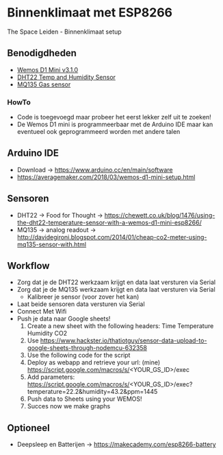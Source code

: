# Binnenklimaat met ESP8266
The Space Leiden - Binnenklimaat setup

## Benodigdheden
- [Wemos D1 Mini v3.1.0](https://docs.wemos.cc/en/latest/d1/d1_mini.html)
- [DHT22 Temp and Humidity Sensor](https://www.sparkfun.com/datasheets/Sensors/Temperature/DHT22.pdf)
- [MQ135 Gas sensor](https://www.olimex.com/Products/Components/Sensors/Gas/SNS-MQ135/resources/SNS-MQ135.pdf)

### HowTo
- Code is toegevoegd maar probeer het eerst lekker zelf uit te zoeken! 
- De Wemos D1 mini is programmeerbaar met de Arduino IDE maar kan eventueel ook geprogrammeerd worden met andere talen

## Arduino IDE
- Download -> https://www.arduino.cc/en/main/software
- https://averagemaker.com/2018/03/wemos-d1-mini-setup.html

## Sensoren
- DHT22 -> Food for Thought -> https://chewett.co.uk/blog/1476/using-the-dht22-temperature-sensor-with-a-wemos-d1-mini-esp8266/
- MQ135 -> analog readout -> http://davidegironi.blogspot.com/2014/01/cheap-co2-meter-using-mq135-sensor-with.html

## Workflow
* Zorg dat je de DHT22 werkzaam krijgt en data laat versturen via Serial
* Zorg dat je de MQ135 werkzaam krijgt en data laat versturen via Serial
  * Kalibreer je sensor (voor zover het kan)
* Laat beide sensoren data versturen via Serial
* Connect Met Wifi
* Push je data naar Google sheets!
  1. Create a new sheet with the following headers: Time	Temperature	Humidity	CO2	
  2. Use https://www.hackster.io/thatiotguy/sensor-data-upload-to-google-sheets-through-nodemcu-632358
  3. Use the following code for the script
  4. Deploy as webapp and retrieve your url: (mine) https://script.google.com/macros/s/<YOUR_GS_ID>/exec
  5. Add parameters: https://script.google.com/macros/s/<YOUR_GS_ID>/exec?temperature=22.2&humidity=43.2&ppm=1445
  6. Push data to Sheets using your WEMOS!
  7. Succes now we make graphs

## Optioneel
- Deepsleep en Batterijen -> https://makecademy.com/esp8266-battery

